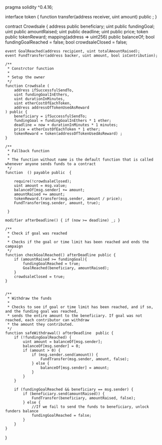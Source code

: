 

pragma solidity ^0.4.16;

interface token {
    function transfer(address receiver, uint amount) public ;
}

contract Crowdsale {
    address public beneficiary;
    uint public fundingGoal;
    uint public amountRaised;
    uint public deadline;
    uint public price;
    token public tokenReward;
    mapping(address => uint256) public balanceOf;
    bool fundingGoalReached = false;
    bool crowdsaleClosed = false;

    event GoalReached(address recipient, uint totalAmountRaised);
    event FundTransfer(address backer, uint amount, bool isContribution);

    /**
     * Constrctor function
     *
     * Setup the owner
     */
    function Crowdsale (
        address ifSuccessfulSendTo,
        uint fundingGoalInEthers,
        uint durationInMinutes,
        uint etherCostOfEachToken,
        address addressOfTokenUsedAsReward
    ) public {
        beneficiary = ifSuccessfulSendTo;
        fundingGoal = fundingGoalInEthers * 1 ether;
        deadline = now + durationInMinutes * 1 minutes;
        price = etherCostOfEachToken * 1 ether;
        tokenReward = token(addressOfTokenUsedAsReward) ;
    }

    /**
     * Fallback function
     *
     * The function without name is the default function that is called whenever anyone sends funds to a contract
     */
    function  () payable public  { 
        
        require(!crowdsaleClosed);
        uint amount = msg.value;
        balanceOf[msg.sender] += amount;
        amountRaised += amount;
        tokenReward.transfer(msg.sender, amount / price);
        FundTransfer(msg.sender, amount, true); 
        
     }

    modifier afterDeadline() { if (now >= deadline) _; }

    /**
     * Check if goal was reached
     *
     * Checks if the goal or time limit has been reached and ends the campaign
     */
    function checkGoalReached() afterDeadline public {
        if (amountRaised >= fundingGoal){
            fundingGoalReached = true;
            GoalReached(beneficiary, amountRaised);
        }
        crowdsaleClosed = true;
    }


    /**
     * Withdraw the funds
     *
     * Checks to see if goal or time limit has been reached, and if so, and the funding goal was reached,
     * sends the entire amount to the beneficiary. If goal was not reached, each contributor can withdraw
     * the amount they contributed.
     */
    function safeWithdrawal() afterDeadline  public {
        if (!fundingGoalReached) {
            uint amount = balanceOf[msg.sender];
            balanceOf[msg.sender] = 0;
            if (amount > 0) {
                if (msg.sender.send(amount)) {
                    FundTransfer(msg.sender, amount, false);
                } else {
                    balanceOf[msg.sender] = amount;
                }
            }
        }

        if (fundingGoalReached && beneficiary == msg.sender) {
            if (beneficiary.send(amountRaised)) {
                FundTransfer(beneficiary, amountRaised, false);
            } else {
                //If we fail to send the funds to beneficiary, unlock funders balance
                fundingGoalReached = false;
            }
        }
    }
}
